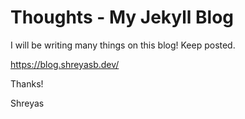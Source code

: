 # Thoughts - My Jekyll Blog

I will be writing many things on this blog! Keep posted.

https://blog.shreyasb.dev/

Thanks!

Shreyas
